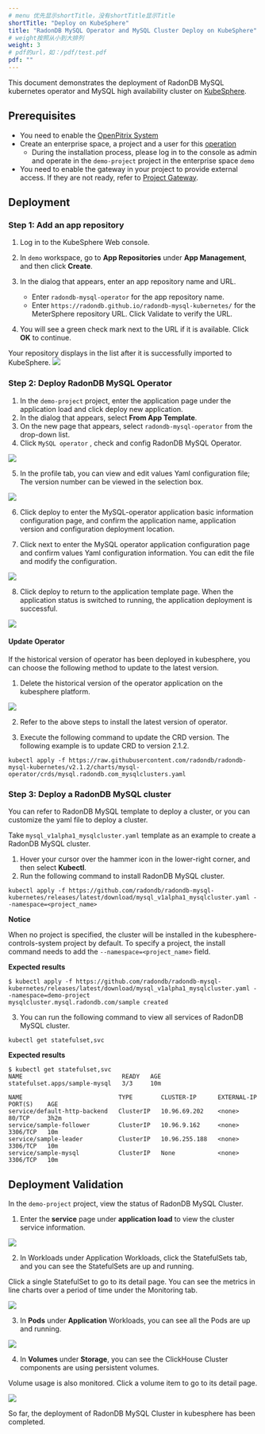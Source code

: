 ```yaml
---
# menu 优先显示shortTitle，没有shortTitle显示Title
shortTitle: "Deploy on KubeSphere"
title: "RadonDB MySQL Operator and MySQL Cluster Deploy on KubeSphere"
# weight按照从小到大排列
weight: 3
# pdf的url，如：/pdf/test.pdf
pdf: ""
---
```


This document demonstrates the deployment of RadonDB MySQL kubernetes operator and MySQL high availability cluster on [KubeSphere](https://kubesphere.com.cn).

## Prerequisites
- You need to enable the [OpenPitrix System](https://kubesphere.io/zh/docs/pluggable-components/app-store)
- Create an enterprise space, a project and a user for this [operation](https://kubesphere.io/zh/docs/quick-start/create-workspace-and-project)
    - During the installation process, please log in to the console as admin and operate in the `demo-project` project in the enterprise space `demo`
- You need to enable the gateway in your project to provide external access. If they are not ready, refer to [Project Gateway](https://kubesphere.io/zh/docs/project-administration/project-gateway).

## Deployment
### Step 1: Add an app repository
1. Log in to the KubeSphere Web console.
2. In `demo` workspace, go to **App Repositories** under **App Management**, and then click **Create**.
3. In the dialog that appears, enter an app repository name and URL.
    - Enter `radondb-mysql-operator` for the app repository name.
    - Enter `https://radondb.github.io/radondb-mysql-kubernetes/` for the MeterSphere repository URL. Click Validate to verify the URL.

4. You will see a green check mark next to the URL if it is available. Click **OK** to continue.

Your repository displays in the list after it is successfully imported to KubeSphere.
![](https://dbg-files.pek3b.qingstor.com/radondb_website/post/220224_%E5%AE%B9%E5%99%A8%E5%8C%96%20%7C%20%E5%9C%A8%20KubeSphere%20%E4%B8%AD%E9%83%A8%E7%BD%B2%20MySQL%20%E9%9B%86%E7%BE%A4/image.png)

### Step 2: Deploy RadonDB MySQL Operator

1. In the `demo-project` project, enter the application page under the application load and click deploy new application.
2. In the dialog that appears, select **From App Template**.
3. On the new page that appears, select `radondb-mysql-operator` from the drop-down list.
4. Click `MySQL operator` , check and config RadonDB MySQL Operator.

![](https://dbg-files.pek3b.qingstor.com/radondb_website/post/220224_%E5%AE%B9%E5%99%A8%E5%8C%96%20%7C%20%E5%9C%A8%20KubeSphere%20%E4%B8%AD%E9%83%A8%E7%BD%B2%20MySQL%20%E9%9B%86%E7%BE%A4/image%20(1).png)

5. In the profile tab, you can view and edit values Yaml configuration file; The version number can be viewed in the selection box.

![](https://dbg-files.pek3b.qingstor.com/radondb_website/post/220224_%E5%AE%B9%E5%99%A8%E5%8C%96%20%7C%20%E5%9C%A8%20KubeSphere%20%E4%B8%AD%E9%83%A8%E7%BD%B2%20MySQL%20%E9%9B%86%E7%BE%A4/image%20(2).png)

6. Click deploy to enter the MySQL-operator application basic information configuration page, and confirm the application name, application version and configuration deployment location.

7. Click next to enter the MySQL operator application configuration page and confirm values Yaml configuration information. You can edit the file and modify the configuration.

![](https://dbg-files.pek3b.qingstor.com/radondb_website/post/220224_%E5%AE%B9%E5%99%A8%E5%8C%96%20%7C%20%E5%9C%A8%20KubeSphere%20%E4%B8%AD%E9%83%A8%E7%BD%B2%20MySQL%20%E9%9B%86%E7%BE%A4/image%20(3).png)

8. Click deploy to return to the application template page. When the application status is switched to running, the application deployment is successful.

![](https://dbg-files.pek3b.qingstor.com/radondb_website/post/220224_%E5%AE%B9%E5%99%A8%E5%8C%96%20%7C%20%E5%9C%A8%20KubeSphere%20%E4%B8%AD%E9%83%A8%E7%BD%B2%20MySQL%20%E9%9B%86%E7%BE%A4/image%20(4).png)

#### Update Operator

If the historical version of operator has been deployed in kubesphere, you can choose the following method to update to the latest version.

1. Delete the historical version of the operator application on the kubesphere platform.

![](https://dbg-files.pek3b.qingstor.com/radondb_website/post/220224_%E5%AE%B9%E5%99%A8%E5%8C%96%20%7C%20%E5%9C%A8%20KubeSphere%20%E4%B8%AD%E9%83%A8%E7%BD%B2%20MySQL%20%E9%9B%86%E7%BE%A4/image%20(5).png)

2. Refer to the above steps to install the latest version of operator.

3. Execute the following command to update the CRD version. The following example is to update CRD to version 2.1.2.

```plain
kubectl apply -f https://raw.githubusercontent.com/radondb/radondb-mysql-kubernetes/v2.1.2/charts/mysql-operator/crds/mysql.radondb.com_mysqlclusters.yaml
```

### Step 3: Deploy a RadonDB MySQL cluster

You can refer to RadonDB MySQL template to deploy a cluster, or you can customize the yaml file to deploy a cluster.

Take `mysql_v1alpha1_mysqlcluster.yaml` template as an example to create a RadonDB MySQL cluster.

1. Hover your cursor over the hammer icon in the lower-right corner, and then select **Kubectl**.
2. Run the following command to install RadonDB MySQL cluster.
```plain
kubectl apply -f https://github.com/radondb/radondb-mysql-kubernetes/releases/latest/download/mysql_v1alpha1_mysqlcluster.yaml --namespace=<project_name>
```
**Notice**

When no project is specified, the cluster will be installed in the kubesphere-controls-system project by default. To specify a project, the install command needs to add the `--namespace=<project_name>` field.

**Expected results**

```plain
$ kubectl apply -f https://github.com/radondb/radondb-mysql-kubernetes/releases/latest/download/mysql_v1alpha1_mysqlcluster.yaml --namespace=demo-project
mysqlcluster.mysql.radondb.com/sample created
```

3. You can run the following command to view all services of RadonDB MySQL cluster.
```plain
kubectl get statefulset,svc
```

**Expected results**

```plain
$ kubectl get statefulset,svc
NAME                            READY   AGE
statefulset.apps/sample-mysql   3/3     10m

NAME                           TYPE        CLUSTER-IP      EXTERNAL-IP   PORT(S)    AGE
service/default-http-backend   ClusterIP   10.96.69.202    <none>        80/TCP     3h2m
service/sample-follower        ClusterIP   10.96.9.162     <none>        3306/TCP   10m
service/sample-leader          ClusterIP   10.96.255.188   <none>        3306/TCP   10m
service/sample-mysql           ClusterIP   None            <none>        3306/TCP   10m
```
## Deployment Validation

In the `demo-project` project, view the status of RadonDB MySQL Cluster.

1. Enter the **service** page under **application load** to view the cluster service information.

![](https://dbg-files.pek3b.qingstor.com/radondb_website/post/220224_%E5%AE%B9%E5%99%A8%E5%8C%96%20%7C%20%E5%9C%A8%20KubeSphere%20%E4%B8%AD%E9%83%A8%E7%BD%B2%20MySQL%20%E9%9B%86%E7%BE%A4/image%20(6).png)

2. In Workloads under Application Workloads, click the StatefulSets tab, and you can see the StatefulSets are up and running.

Click a single StatefulSet to go to its detail page. You can see the metrics in line charts over a period of time under the Monitoring tab.

![](https://dbg-files.pek3b.qingstor.com/radondb_website/post/220224_%E5%AE%B9%E5%99%A8%E5%8C%96%20%7C%20%E5%9C%A8%20KubeSphere%20%E4%B8%AD%E9%83%A8%E7%BD%B2%20MySQL%20%E9%9B%86%E7%BE%A4/image%20(7).png)

3. In **Pods** under **Application** Workloads, you can see all the Pods are up and running.

![](https://dbg-files.pek3b.qingstor.com/radondb_website/post/220224_%E5%AE%B9%E5%99%A8%E5%8C%96%20%7C%20%E5%9C%A8%20KubeSphere%20%E4%B8%AD%E9%83%A8%E7%BD%B2%20MySQL%20%E9%9B%86%E7%BE%A4/image%20(8).png)

4. In **Volumes** under **Storage**, you can see the ClickHouse Cluster components are using persistent volumes.

Volume usage is also monitored. Click a volume item to go to its detail page.

![](https://dbg-files.pek3b.qingstor.com/radondb_website/post/220224_%E5%AE%B9%E5%99%A8%E5%8C%96%20%7C%20%E5%9C%A8%20KubeSphere%20%E4%B8%AD%E9%83%A8%E7%BD%B2%20MySQL%20%E9%9B%86%E7%BE%A4/image%20(9).png)

So far, the deployment of RadonDB MySQL Cluster in kubesphere has been completed.